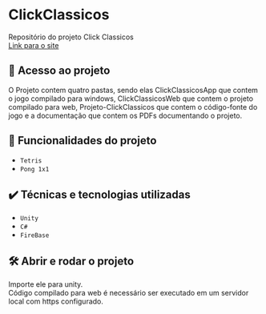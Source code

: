 # ClickClassicos
Repositório do projeto Click Classicos  
[Link para o site](https://clickclassicos.com/)
## 📁 Acesso ao projeto
O Projeto contem quatro pastas, sendo elas ClickClassicosApp que contem o jogo compilado para windows, ClickClassicosWeb que contem o projeto compilado para web, Projeto-ClickClassicos que contem o código-fonte do jogo e a documentação que contem os PDFs documentando o projeto. 
## 🔨 Funcionalidades do projeto
- `Tetris`
- `Pong 1x1`
## ✔️ Técnicas e tecnologias utilizadas

- ``Unity``
- ``C#``
- ``FireBase``

## 🛠️ Abrir e rodar o projeto
Importe ele para unity.<br/>
Código compilado para web é necessário ser executado em um servidor local com https configurado.
